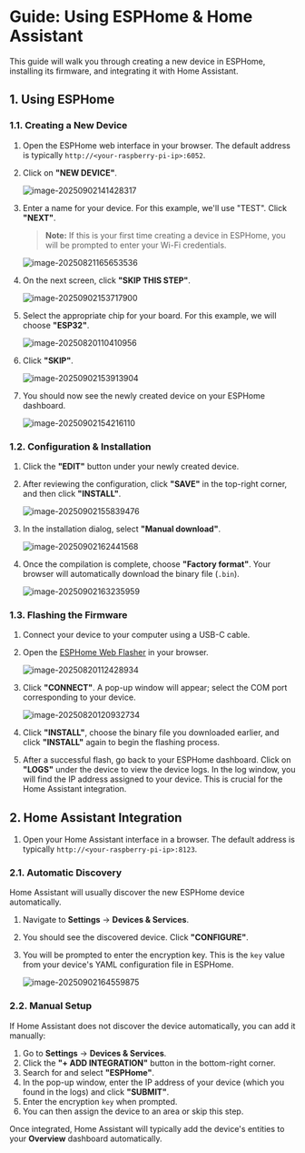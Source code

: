 # Guide: Using ESPHome & Home Assistant

This guide will walk you through creating a new device in ESPHome, installing its firmware, and integrating it with Home Assistant.

## 1. Using ESPHome

### 1.1. Creating a New Device

1. Open the ESPHome web interface in your browser. The default address is typically `http://<your-raspberry-pi-ip>:6052`.

2. Click on **"NEW DEVICE"**.

   ![image-20250902141428317](https://easyimage.linwanrong.com/i/2025/09/02/ne1zgr-0.webp)

3. Enter a name for your device. For this example, we'll use "TEST". Click **"NEXT"**.

   > **Note:** If this is your first time creating a device in ESPHome, you will be prompted to enter your Wi-Fi credentials.

   ![image-20250821165653536](https://easyimage.linwanrong.com/i/2025/08/21/re9o5v-0.webp)

4. On the next screen, click **"SKIP THIS STEP"**.

   ![image-20250902153717900](https://easyimage.linwanrong.com/i/2025/09/02/pf7fhd-0.webp)

5. Select the appropriate chip for your board. For this example, we will choose **"ESP32"**.

   ![image-20250820110410956](https://easyimage.linwanrong.com/i/2025/08/20/i9da9l-0.webp)

6. Click **"SKIP"**.

   ![image-20250902153913904](https://easyimage.linwanrong.com/i/2025/09/02/pgdh3k-0.webp)

7. You should now see the newly created device on your ESPHome dashboard.

   ![image-20250902154216110](https://easyimage.linwanrong.com/i/2025/09/02/pi5yxx-0.webp)

### 1.2. Configuration & Installation

1. Click the **"EDIT"** button under your newly created device.

2. After reviewing the configuration, click **"SAVE"** in the top-right corner, and then click **"INSTALL"**.

   ![image-20250902155839476](https://easyimage.linwanrong.com/i/2025/09/02/pru20c-0.webp)

3. In the installation dialog, select **"Manual download"**.

   ![image-20250902162441568](https://easyimage.linwanrong.com/i/2025/09/02/qv52u8-0.webp)

4. Once the compilation is complete, choose **"Factory format"**. Your browser will automatically download the binary file (`.bin`).

   ![image-20250902163235959](https://easyimage.linwanrong.com/i/2025/09/02/qzvefq-0.webp)

### 1.3. Flashing the Firmware

1. Connect your device to your computer using a USB-C cable.

2. Open the [ESPHome Web Flasher](https://web.esphome.io/) in your browser.

   ![image-20250820112428934](https://easyimage.linwanrong.com/i/2025/08/20/ildsc4-0.webp)

3. Click **"CONNECT"**. A pop-up window will appear; select the COM port corresponding to your device.

   ![image-20250820120932734](https://easyimage.linwanrong.com/i/2025/08/20/k007nd-0.webp)

4. Click **"INSTALL"**, choose the binary file you downloaded earlier, and click **"INSTALL"** again to begin the flashing process.

5. After a successful flash, go back to your ESPHome dashboard. Click on **"LOGS"** under the device to view the device logs. In the log window, you will find the IP address assigned to your device. This is crucial for the Home Assistant integration.

## 2. Home Assistant Integration

1. Open your Home Assistant interface in a browser. The default address is typically `http://<your-raspberry-pi-ip>:8123`.

### 2.1. Automatic Discovery

Home Assistant will usually discover the new ESPHome device automatically.

1. Navigate to **Settings** -> **Devices & Services**.

2. You should see the discovered device. Click **"CONFIGURE"**.

3. You will be prompted to enter the encryption key. This is the `key` value from your device's YAML configuration file in ESPHome.

   ![image-20250902164559875](https://easyimage.linwanrong.com/i/2025/09/02/r7zu3y-0.webp)

### 2.2. Manual Setup

If Home Assistant does not discover the device automatically, you can add it manually:

1. Go to **Settings** -> **Devices & Services**.
2. Click the **"+ ADD INTEGRATION"** button in the bottom-right corner.
3. Search for and select **"ESPHome"**.
4. In the pop-up window, enter the IP address of your device (which you found in the logs) and click **"SUBMIT"**.
5. Enter the encryption `key` when prompted.
6. You can then assign the device to an area or skip this step.

Once integrated, Home Assistant will typically add the device's entities to your **Overview** dashboard automatically.